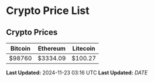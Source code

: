 # Crypto Price List

## Crypto Prices
| Bitcoin | Ethereum | Litecoin |
| ------- | -------- | -------- |
| $98760 | $3334.09 | $100.27 |
**Last Updated:** 2024-11-23 03:16 UTC
**Last Updated:** $DATE$
